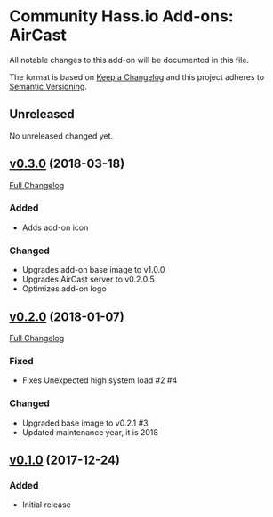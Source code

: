 # Community Hass.io Add-ons: AirCast

All notable changes to this add-on will be documented in this file.

The format is based on [Keep a Changelog][keep-a-changelog]
and this project adheres to [Semantic Versioning][semantic-versioning].

## Unreleased

No unreleased changed yet.

## [v0.3.0] (2018-03-18)

[Full Changelog][v0.2.0-v0.3.0]

### Added

- Adds add-on icon

### Changed

- Upgrades add-on base image to v1.0.0
- Upgrades AirCast server to v0.2.0.5
- Optimizes add-on logo

## [v0.2.0] (2018-01-07)

[Full Changelog][v0.1.0-v0.2.0]

### Fixed

- Fixes Unexpected high system load #2 #4

### Changed

- Upgraded base image to v0.2.1 #3
- Updated maintenance year, it is 2018

## [v0.1.0] (2017-12-24)

### Added

- Initial release

[keep-a-changelog]: http://keepachangelog.com/en/1.0.0/
[semantic-versioning]: http://semver.org/spec/v2.0.0.html
[v0.1.0-v0.2.0]: https://github.com/hassio-addons/addon-aircast/compare/v0.1.0...v0.2.0
[v0.1.0]: https://github.com/hassio-addons/addon-aircast/tree/v0.1.0
[v0.2.0-v0.3.0]: https://github.com/hassio-addons/addon-aircast/compare/v0.2.0...v0.3.0
[v0.2.0]: https://github.com/hassio-addons/addon-aircast/tree/v0.2.0
[v0.3.0]: https://github.com/hassio-addons/addon-aircast/tree/v0.3.0

